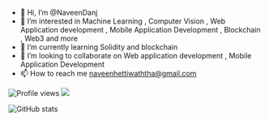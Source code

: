 - 👋 Hi, I’m @NaveenDanj
- 👀 I’m interested in Machine Learning , Computer Vision , Web Application development , Mobile Application Development , Blockchain , Web3 and more
- 🌱 I’m currently learning Solidity and blockchain
- 💞️ I’m looking to collaborate on Web application development , Mobile Application Development
- 📫 How to reach me naveenhettiwaththa@gmail.com

![Profile views](https://gpvc.arturio.dev/NaveenDanj)  <img src="https://img.shields.io/github/followers/NaveenDanj?label=Follow" style=" float:left, margin-right:10px" />

![GitHub stats](https://github-readme-stats.vercel.app/api?username=NaveenDanj&show_icons=true&hide_border=true)


<!---
NaveenDanj/NaveenDanj is a ✨ special ✨ repository because its `README.md` (this file) appears on your GitHub profile.
You can click the Preview link to take a look at your changes.
--->
